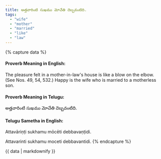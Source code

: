 ```yaml
---
title: అత్తవారింటి సుఖము మోచేతి దెబ్బవంటిది.
tags:
  - "wife"
  - "mother"
  - "married"
  - "like"
  - "law"
---
```


{% capture data %}
#### Proverb Meaning in English:
The pleasure felt in a mother-in-law's house is like a blow on the elbow.
(See Nos. 49, 54, 532.)
Happy is the wife who is married to a motherless son.

#### Proverb Meaning in Telugu:
అత్తవారింటి సుఖము మోచేతి దెబ్బవంటిది.

#### Telugu Sametha in English:
Attavāriṇṭi sukhamu mōcēti debbavaṇṭidi.

Attavarinti sukhamu moceti debbavantidi.
{% endcapture %}

{{ data | markdownify }}

